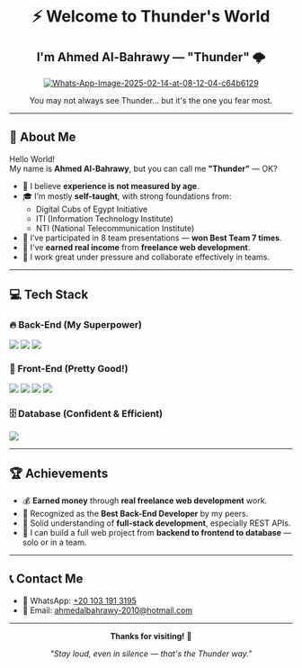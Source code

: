 <!---
AhmedAl-Bahrawy/AhmedAl-Bahrawy is a ✨ special ✨ repository because its `README.md` (this file) appears on your GitHub profile.
You can click the Preview link to take a look at your changes.
--->

<h1 align="center">⚡ Welcome to Thunder's World</h1>
<h2 align="center">I'm Ahmed Al-Bahrawy — "Thunder" 🌩️</h2>

<p align="center">
  <a href="https://ibb.co/sZ2jN1m"><img src="https://i.ibb.co/gx3yfWj/Whats-App-Image-2025-02-14-at-08-12-04-c64b6129.jpg" alt="Whats-App-Image-2025-02-14-at-08-12-04-c64b6129" border="0"></a>
</p>

<p align="center">
  You may not always see Thunder... but it's the one you fear most.
</p>

---

## 👋 About Me

Hello World!  
My name is **Ahmed Al-Bahrawy**, but you can call me **"Thunder"** — OK?

- 🧠 I believe **experience is not measured by age**.
- 🎓 I’m mostly **self-taught**, with strong foundations from:
  - Digital Cubs of Egypt Initiative
  - ITI (Information Technology Institute)
  - NTI (National Telecommunication Institute)
- 🤝 I’ve participated in 8 team presentations — **won Best Team 7 times**.
- 💼 I've **earned real income** from **freelance web development**.
- 🧩 I work great under pressure and collaborate effectively in teams.

---

## 💻 Tech Stack

### 🔥 Back-End (My Superpower)
<p>
  <img src="https://img.shields.io/badge/Python-3776AB?style=for-the-badge&logo=python&logoColor=white">
  <img src="https://img.shields.io/badge/Flask-000000?style=for-the-badge&logo=flask&logoColor=white">
  <img src="https://img.shields.io/badge/SQLAlchemy-FCA121?style=for-the-badge&logo=sqlalchemy&logoColor=black">
</p>

### 🎨 Front-End (Pretty Good!)
<p>
  <img src="https://img.shields.io/badge/HTML5-E34F26?style=for-the-badge&logo=html5&logoColor=white">
  <img src="https://img.shields.io/badge/CSS3-1572B6?style=for-the-badge&logo=css3&logoColor=white">
  <img src="https://img.shields.io/badge/JavaScript-F7DF1E?style=for-the-badge&logo=javascript&logoColor=black">
  <img src="https://img.shields.io/badge/React-20232A?style=for-the-badge&logo=react&logoColor=61DAFB">
</p>

### 🗄️ Database (Confident & Efficient)
<p>
  <img src="https://img.shields.io/badge/MySQL-005C84?style=for-the-badge&logo=mysql&logoColor=white">
</p>

---

## 🏆 Achievements

- 💰 **Earned money** through **real freelance web development** work.
- 🥇 Recognized as the **Best Back-End Developer** by my peers.
- 🧠 Solid understanding of **full-stack development**, especially REST APIs.
- 🚀 I can build a full web project from **backend to frontend to database** — solo or in a team.

---

## 📞 Contact Me

- 📱 WhatsApp: [+20 103 191 3195](https://wa.me/201031913195)
- 📧 Email: [ahmedalbahrawy-2010@hotmail.com](mailto:ahmedalbahrawy-2010@hotmail.com)

---

<p align="center">
  <b>Thanks for visiting!</b> 👀  
</p>
<p align="center">
  <i>"Stay loud, even in silence — that's the Thunder way."</i>
</p>
